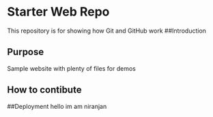 # Starter Web Repo

This repository is for showing how Git and GitHub work
##Introduction

## Purpose

Sample website with plenty of files for demos

## How to contibute

##Deployment
hello im am niranjan


